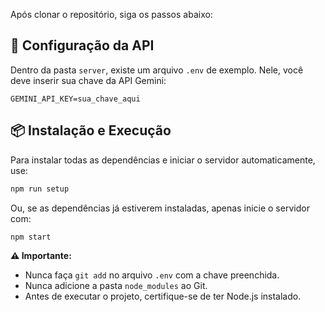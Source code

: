 
Após clonar o repositório, siga os passos abaixo:


## 🔑 Configuração da API

Dentro da pasta `server`, existe um arquivo `.env` de exemplo. Nele, você deve inserir sua chave da API Gemini:

```
GEMINI_API_KEY=sua_chave_aqui
```

## 📦 Instalação e Execução

Para instalar todas as dependências e iniciar o servidor automaticamente, use:

```bash
npm run setup
```

Ou, se as dependências já estiverem instaladas, apenas inicie o servidor com:

```bash
npm start
```



**⚠️ Importante:**  
- Nunca faça `git add` no arquivo `.env` com a chave preenchida.  
- Nunca adicione a pasta `node_modules` ao Git.
- Antes de executar o projeto, certifique-se de ter Node.js instalado.
